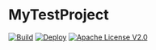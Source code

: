 # MyTestProject

[![Build](https://github.com/jiangxincode/JavaWebTest/actions/workflows/build.yml/badge.svg?branch=master)](https://github.com/jiangxincode/JavaWebTest/actions/workflows/build.yml)
[![Deploy](https://github.com/jiangxincode/JavaWebTest/actions/workflows/deploy.yml/badge.svg?branch=master)](https://github.com/jiangxincode/JavaWebTest/actions/workflows/deploy.yml)
[![Apache License V2.0](https://img.shields.io/badge/license-Apache%202-green)](http://www.apache.org/licenses/LICENSE-2.0)
